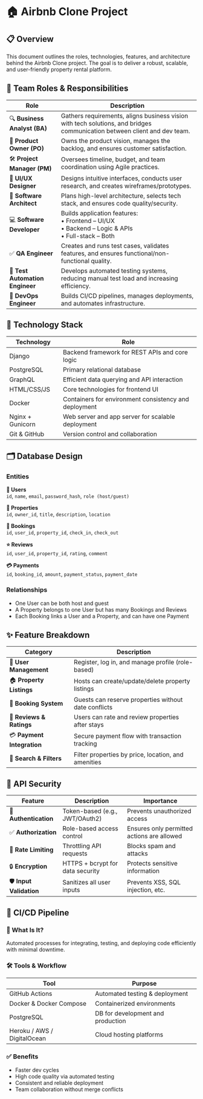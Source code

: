 
# 🏠 Airbnb Clone Project

## 📋 Overview
This document outlines the roles, technologies, features, and architecture behind the Airbnb Clone project. The goal is to deliver a robust, scalable, and user-friendly property rental platform.

## 👥 Team Roles & Responsibilities

| Role | Description |
|------|-------------|
| 🔍 **Business Analyst (BA)** | Gathers requirements, aligns business vision with tech solutions, and bridges communication between client and dev team. |
| 🎯 **Product Owner (PO)** | Owns the product vision, manages the backlog, and ensures customer satisfaction. |
| 🛠️ **Project Manager (PM)** | Oversees timeline, budget, and team coordination using Agile practices. |
| 🎨 **UI/UX Designer** | Designs intuitive interfaces, conducts user research, and creates wireframes/prototypes. |
| 🧠 **Software Architect** | Plans high-level architecture, selects tech stack, and ensures code quality/security. |
| 💻 **Software Developer** | Builds application features:<br>• Frontend – UI/UX<br>• Backend – Logic & APIs<br>• Full-stack – Both |
| ✅ **QA Engineer** | Creates and runs test cases, validates features, and ensures functional/non-functional quality. |
| 🤖 **Test Automation Engineer** | Develops automated testing systems, reducing manual test load and increasing efficiency. |
| 🔄 **DevOps Engineer** | Builds CI/CD pipelines, manages deployments, and automates infrastructure. |

## 🧰 Technology Stack

| Technology | Role |
|------------|------|
| Django | Backend framework for REST APIs and core logic |
| PostgreSQL | Primary relational database |
| GraphQL | Efficient data querying and API interaction |
| HTML/CSS/JS | Core technologies for frontend UI |
| Docker | Containers for environment consistency and deployment |
| Nginx + Gunicorn | Web server and app server for scalable deployment |
| Git & GitHub | Version control and collaboration |

## 🗂️ Database Design

### Entities

**👤 Users**  
`id`, `name`, `email`, `password_hash`, `role (host/guest)`

**🏡 Properties**  
`id`, `owner_id`, `title`, `description`, `location`

**📅 Bookings**  
`id`, `user_id`, `property_id`, `check_in`, `check_out`

**⭐ Reviews**  
`id`, `user_id`, `property_id`, `rating`, `comment`

**💳 Payments**  
`id`, `booking_id`, `amount`, `payment_status`, `payment_date`

### Relationships

- One User can be both host and guest  
- A Property belongs to one User but has many Bookings and Reviews  
- Each Booking links a User and a Property, and can have one Payment  

## ✨ Feature Breakdown

| Category | Description |
|----------|-------------|
| 👥 **User Management** | Register, log in, and manage profile (role-based) |
| 🏠 **Property Listings** | Hosts can create/update/delete property listings |
| 📆 **Booking System** | Guests can reserve properties without date conflicts |
| 💬 **Reviews & Ratings** | Users can rate and review properties after stays |
| 💳 **Payment Integration** | Secure payment flow with transaction tracking |
| 🔎 **Search & Filters** | Filter properties by price, location, and amenities |

## 🔐 API Security

| Feature | Description | Importance |
|---------|-------------|------------|
| 🔑 **Authentication** | Token-based (e.g., JWT/OAuth2) | Prevents unauthorized access |
| ✅ **Authorization** | Role-based access control | Ensures only permitted actions are allowed |
| 🚫 **Rate Limiting** | Throttling API requests | Blocks spam and attacks |
| 🔒 **Encryption** | HTTPS + bcrypt for data security | Protects sensitive information |
| 🛡️ **Input Validation** | Sanitizes all user inputs | Prevents XSS, SQL injection, etc. |

## 🚀 CI/CD Pipeline

### 📌 What Is It?
Automated processes for integrating, testing, and deploying code efficiently with minimal downtime.

### 🛠️ Tools & Workflow

| Tool | Purpose |
|------|---------|
| GitHub Actions | Automated testing & deployment |
| Docker & Docker Compose | Containerized environments |
| PostgreSQL | DB for development and production |
| Heroku / AWS / DigitalOcean | Cloud hosting platforms |

### ✅ Benefits

- Faster dev cycles  
- High code quality via automated testing  
- Consistent and reliable deployment  
- Team collaboration without merge conflicts  
